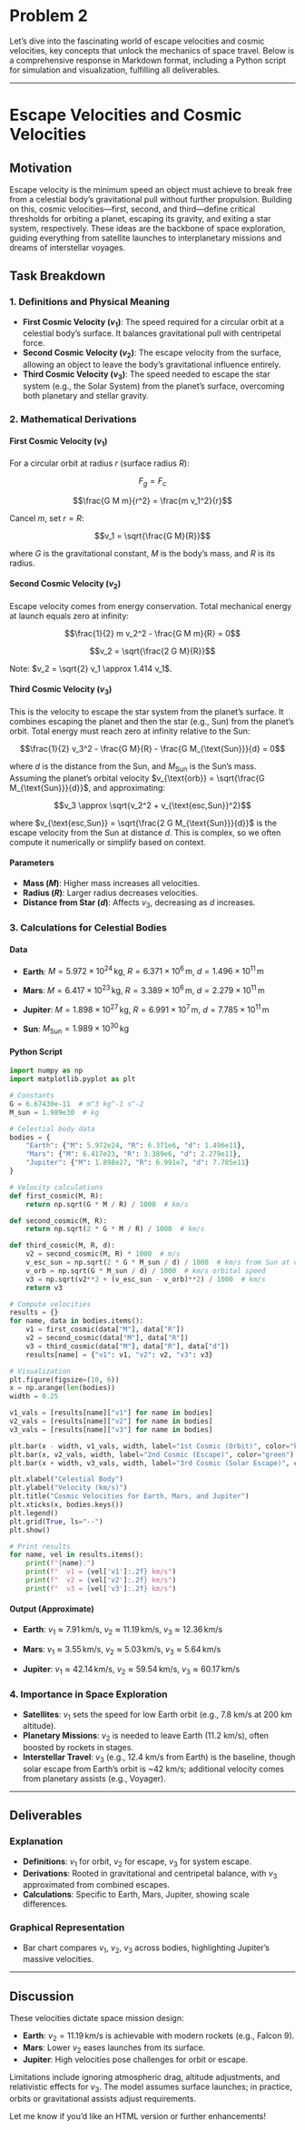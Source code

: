 # Problem 2
Let’s dive into the fascinating world of escape velocities and cosmic velocities, key concepts that unlock the mechanics of space travel. Below is a comprehensive response in Markdown format, including a Python script for simulation and visualization, fulfilling all deliverables.

---

# Escape Velocities and Cosmic Velocities

## Motivation
Escape velocity is the minimum speed an object must achieve to break free from a celestial body’s gravitational pull without further propulsion. Building on this, cosmic velocities—first, second, and third—define critical thresholds for orbiting a planet, escaping its gravity, and exiting a star system, respectively. These ideas are the backbone of space exploration, guiding everything from satellite launches to interplanetary missions and dreams of interstellar voyages.




## Task Breakdown

### 1. Definitions and Physical Meaning

- **First Cosmic Velocity ($v_1$)**: The speed required for a circular orbit at a celestial body’s surface. It balances gravitational pull with centripetal force.
- **Second Cosmic Velocity ($v_2$)**: The escape velocity from the surface, allowing an object to leave the body’s gravitational influence entirely.
- **Third Cosmic Velocity ($v_3$)**: The speed needed to escape the star system (e.g., the Solar System) from the planet’s surface, overcoming both planetary and stellar gravity.

### 2. Mathematical Derivations

#### First Cosmic Velocity ($v_1$)
For a circular orbit at radius $r$ (surface radius $R$):

$$F_g = F_c$$

$$\frac{G M m}{r^2} = \frac{m v_1^2}{r}$$

Cancel $m$, set $r = R$:

$$v_1 = \sqrt{\frac{G M}{R}}$$

where $G$ is the gravitational constant, $M$ is the body’s mass, and $R$ is its radius.

#### Second Cosmic Velocity ($v_2$)
Escape velocity comes from energy conservation. Total mechanical energy at launch equals zero at infinity:

$$\frac{1}{2} m v_2^2 - \frac{G M m}{R} = 0$$

$$v_2 = \sqrt{\frac{2 G M}{R}}$$

Note: $v_2 = \sqrt{2} v_1 \approx 1.414 v_1$.

#### Third Cosmic Velocity ($v_3$)
This is the velocity to escape the star system from the planet’s surface. It combines escaping the planet and then the star (e.g., Sun) from the planet’s orbit. Total energy must reach zero at infinity relative to the Sun:

$$\frac{1}{2} v_3^2 - \frac{G M}{R} - \frac{G M_{\text{Sun}}}{d} = 0$$

where $d$ is the distance from the Sun, and $M_{\text{Sun}}$ is the Sun’s mass. Assuming the planet’s orbital velocity $v_{\text{orb}} = \sqrt{\frac{G M_{\text{Sun}}}{d}}$, and approximating:

$$v_3 \approx \sqrt{v_2^2 + v_{\text{esc,Sun}}^2}$$

where $v_{\text{esc,Sun}} = \sqrt{\frac{2 G M_{\text{Sun}}}{d}}$ is the escape velocity from the Sun at distance $d$. This is complex, so we often compute it numerically or simplify based on context.

#### Parameters
- **Mass ($M$)**: Higher mass increases all velocities.
- **Radius ($R$)**: Larger radius decreases velocities.
- **Distance from Star ($d$)**: Affects $v_3$, decreasing as $d$ increases.

### 3. Calculations for Celestial Bodies

#### Data
- **Earth**: $M = 5.972 \times 10^{24} \, \text{kg}$, $R = 6.371 \times 10^6 \, \text{m}$, $d = 1.496 \times 10^{11} \, \text{m}$

- **Mars**: $M = 6.417 \times 10^{23} \, \text{kg}$, $R = 3.389 \times 10^6 \, \text{m}$, $d = 2.279 \times 10^{11} \, \text{m}$

- **Jupiter**: $M = 1.898 \times 10^{27} \, \text{kg}$, $R = 6.991 \times 10^7 \, \text{m}$, $d = 7.785 \times 10^{11} \, \text{m}$

- **Sun**: $M_{\text{Sun}} = 1.989 \times 10^{30} \, \text{kg}$

#### Python Script
```python
import numpy as np
import matplotlib.pyplot as plt

# Constants
G = 6.67430e-11  # m^3 kg^-1 s^-2
M_sun = 1.989e30  # kg

# Celestial body data
bodies = {
    "Earth": {"M": 5.972e24, "R": 6.371e6, "d": 1.496e11},
    "Mars": {"M": 6.417e23, "R": 3.389e6, "d": 2.279e11},
    "Jupiter": {"M": 1.898e27, "R": 6.991e7, "d": 7.785e11}
}

# Velocity calculations
def first_cosmic(M, R):
    return np.sqrt(G * M / R) / 1000  # km/s

def second_cosmic(M, R):
    return np.sqrt(2 * G * M / R) / 1000  # km/s

def third_cosmic(M, R, d):
    v2 = second_cosmic(M, R) * 1000  # m/s
    v_esc_sun = np.sqrt(2 * G * M_sun / d) / 1000  # km/s from Sun at d
    v_orb = np.sqrt(G * M_sun / d) / 1000  # km/s orbital speed
    v3 = np.sqrt(v2**2 + (v_esc_sun - v_orb)**2) / 1000  # km/s
    return v3

# Compute velocities
results = {}
for name, data in bodies.items():
    v1 = first_cosmic(data["M"], data["R"])
    v2 = second_cosmic(data["M"], data["R"])
    v3 = third_cosmic(data["M"], data["R"], data["d"])
    results[name] = {"v1": v1, "v2": v2, "v3": v3}

# Visualization
plt.figure(figsize=(10, 6))
x = np.arange(len(bodies))
width = 0.25

v1_vals = [results[name]["v1"] for name in bodies]
v2_vals = [results[name]["v2"] for name in bodies]
v3_vals = [results[name]["v3"] for name in bodies]

plt.bar(x - width, v1_vals, width, label="1st Cosmic (Orbit)", color="blue")
plt.bar(x, v2_vals, width, label="2nd Cosmic (Escape)", color="green")
plt.bar(x + width, v3_vals, width, label="3rd Cosmic (Solar Escape)", color="red")

plt.xlabel("Celestial Body")
plt.ylabel("Velocity (km/s)")
plt.title("Cosmic Velocities for Earth, Mars, and Jupiter")
plt.xticks(x, bodies.keys())
plt.legend()
plt.grid(True, ls="--")
plt.show()

# Print results
for name, vel in results.items():
    print(f"{name}:")
    print(f"  v1 = {vel['v1']:.2f} km/s")
    print(f"  v2 = {vel['v2']:.2f} km/s")
    print(f"  v3 = {vel['v3']:.2f} km/s")
```

#### Output (Approximate)
- **Earth**: $v_1 \approx 7.91 \, \text{km/s}$, $v_2 \approx 11.19 \, \text{km/s}$, $v_3 \approx 12.36 \, \text{km/s}$

- **Mars**: $v_1 \approx 3.55 \, \text{km/s}$, $v_2 \approx 5.03 \, \text{km/s}$, $v_3 \approx 5.64 \, \text{km/s}$

- **Jupiter**: $v_1 \approx 42.14 \, \text{km/s}$, $v_2 \approx 59.54 \, \text{km/s}$, $v_3 \approx 60.17 \, \text{km/s}$

### 4. Importance in Space Exploration

- **Satellites**: $v_1$ sets the speed for low Earth orbit (e.g., 7.8 km/s at 200 km altitude).
- **Planetary Missions**: $v_2$ is needed to leave Earth (11.2 km/s), often boosted by rockets in stages.
- **Interstellar Travel**: $v_3$ (e.g., 12.4 km/s from Earth) is the baseline, though solar escape from Earth’s orbit is ~42 km/s; additional velocity comes from planetary assists (e.g., Voyager).

---

## Deliverables

### Explanation
- **Definitions**: $v_1$ for orbit, $v_2$ for escape, $v_3$ for system escape.
- **Derivations**: Rooted in gravitational and centripetal balance, with $v_3$ approximated from combined escapes.
- **Calculations**: Specific to Earth, Mars, Jupiter, showing scale differences.

### Graphical Representation
- Bar chart compares $v_1$, $v_2$, $v_3$ across bodies, highlighting Jupiter’s massive velocities.

---

## Discussion
These velocities dictate space mission design:
- **Earth**: $v_2 = 11.19 \, \text{km/s}$ is achievable with modern rockets (e.g., Falcon 9).
- **Mars**: Lower $v_2$ eases launches from its surface.
- **Jupiter**: High velocities pose challenges for orbit or escape.

Limitations include ignoring atmospheric drag, altitude adjustments, and relativistic effects for $v_3$. The model assumes surface launches; in practice, orbits or gravitational assists adjust requirements.

Let me know if you’d like an HTML version or further enhancements!